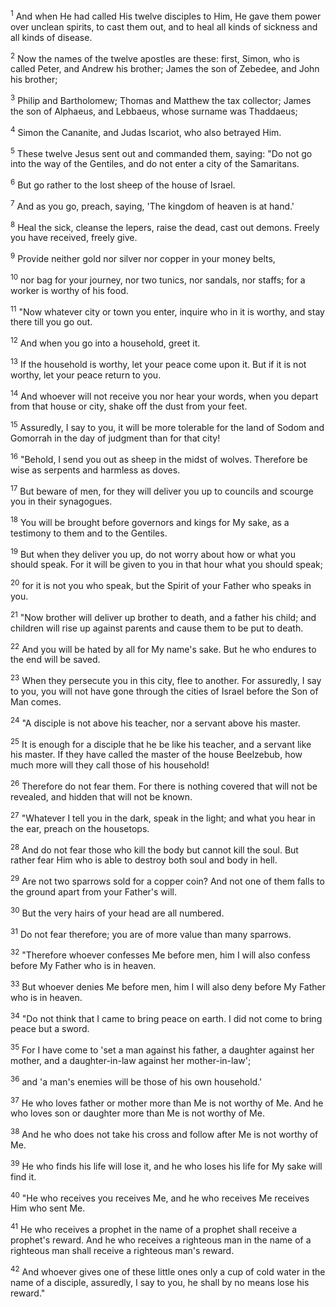 <sup>1</sup> 
And when He had called His twelve disciples to Him, He gave them power over unclean spirits, to cast them out, and to heal all kinds of sickness and all kinds of disease. 

<sup>2</sup> 
Now the names of the twelve apostles are these: first, Simon, who is called Peter, and Andrew his brother; James the son of Zebedee, and John his brother; 

<sup>3</sup> 
Philip and Bartholomew; Thomas and Matthew the tax collector; James the son of Alphaeus, and Lebbaeus, whose surname was Thaddaeus; 

<sup>4</sup> 
Simon the Cananite, and Judas Iscariot, who also betrayed Him.

<sup>5</sup> 
These twelve Jesus sent out and commanded them, saying: "Do not go into the way of the Gentiles, and do not enter a city of the Samaritans. 

<sup>6</sup> 
But go rather to the lost sheep of the house of Israel. 

<sup>7</sup> 
And as you go, preach, saying, 'The kingdom of heaven is at hand.' 

<sup>8</sup> 
Heal the sick, cleanse the lepers, raise the dead, cast out demons. Freely you have received, freely give. 

<sup>9</sup> 
Provide neither gold nor silver nor copper in your money belts, 

<sup>10</sup> 
nor bag for your journey, nor two tunics, nor sandals, nor staffs; for a worker is worthy of his food. 

<sup>11</sup> 
"Now whatever city or town you enter, inquire who in it is worthy, and stay there till you go out. 

<sup>12</sup> 
And when you go into a household, greet it. 

<sup>13</sup> 
If the household is worthy, let your peace come upon it. But if it is not worthy, let your peace return to you. 

<sup>14</sup> 
And whoever will not receive you nor hear your words, when you depart from that house or city, shake off the dust from your feet. 

<sup>15</sup> 
Assuredly, I say to you, it will be more tolerable for the land of Sodom and Gomorrah in the day of judgment than for that city! 

<sup>16</sup> 
"Behold, I send you out as sheep in the midst of wolves. Therefore be wise as serpents and harmless as doves. 

<sup>17</sup> 
But beware of men, for they will deliver you up to councils and scourge you in their synagogues. 

<sup>18</sup> 
You will be brought before governors and kings for My sake, as a testimony to them and to the Gentiles. 

<sup>19</sup> 
But when they deliver you up, do not worry about how or what you should speak. For it will be given to you in that hour what you should speak; 

<sup>20</sup> 
for it is not you who speak, but the Spirit of your Father who speaks in you. 

<sup>21</sup> 
"Now brother will deliver up brother to death, and a father his child; and children will rise up against parents and cause them to be put to death. 

<sup>22</sup> 
And you will be hated by all for My name's sake. But he who endures to the end will be saved. 

<sup>23</sup> 
When they persecute you in this city, flee to another. For assuredly, I say to you, you will not have gone through the cities of Israel before the Son of Man comes. 

<sup>24</sup> 
"A disciple is not above his teacher, nor a servant above his master. 

<sup>25</sup> 
It is enough for a disciple that he be like his teacher, and a servant like his master. If they have called the master of the house Beelzebub, how much more will they call those of his household! 

<sup>26</sup> 
Therefore do not fear them. For there is nothing covered that will not be revealed, and hidden that will not be known.

<sup>27</sup> 
"Whatever I tell you in the dark, speak in the light; and what you hear in the ear, preach on the housetops. 

<sup>28</sup> 
And do not fear those who kill the body but cannot kill the soul. But rather fear Him who is able to destroy both soul and body in hell. 

<sup>29</sup> 
Are not two sparrows sold for a copper coin? And not one of them falls to the ground apart from your Father's will. 

<sup>30</sup> 
But the very hairs of your head are all numbered. 

<sup>31</sup> 
Do not fear therefore; you are of more value than many sparrows.

<sup>32</sup> 
"Therefore whoever confesses Me before men, him I will also confess before My Father who is in heaven. 

<sup>33</sup> 
But whoever denies Me before men, him I will also deny before My Father who is in heaven.

<sup>34</sup> 
"Do not think that I came to bring peace on earth. I did not come to bring peace but a sword. 

<sup>35</sup> 
For I have come to 'set a man against his father, a daughter against her mother, and a daughter-in-law against her mother-in-law'; 

<sup>36</sup> 
and 'a man's enemies will be those of his own household.' 

<sup>37</sup> 
He who loves father or mother more than Me is not worthy of Me. And he who loves son or daughter more than Me is not worthy of Me. 

<sup>38</sup> 
And he who does not take his cross and follow after Me is not worthy of Me. 

<sup>39</sup> 
He who finds his life will lose it, and he who loses his life for My sake will find it.

<sup>40</sup> 
"He who receives you receives Me, and he who receives Me receives Him who sent Me. 

<sup>41</sup> 
He who receives a prophet in the name of a prophet shall receive a prophet's reward. And he who receives a righteous man in the name of a righteous man shall receive a righteous man's reward. 

<sup>42</sup> 
And whoever gives one of these little ones only a cup of cold water in the name of a disciple, assuredly, I say to you, he shall by no means lose his reward."